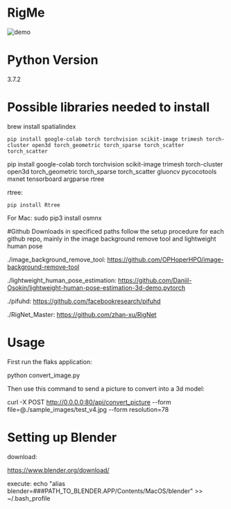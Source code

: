 # RigMe

![demo](https://github.com/tonightio/rigme/blob/master/demo.jpeg)

# Python Version
3.7.2

# Possible libraries needed to install

brew install spatialindex

`pip install google-colab torch torchvision scikit-image trimesh torch-cluster open3d torch_geometric torch_sparse torch_scatter torch_scatter`

pip install google-colab torch torchvision scikit-image trimesh torch-cluster open3d torch_geometric torch_sparse torch_scatter gluoncv pycocotools mxnet tensorboard argparse rtree

rtree:

`pip install Rtree`

For Mac:
sudo pip3 install osmnx


#Github Downloads in specificed paths follow the setup procedure for each github repo, mainly in the image background remove tool and lightweight human pose

./image_background_remove_tool: https://github.com/OPHoperHPO/image-background-remove-tool

./lightweight_human_pose_estimation: https://github.com/Daniil-Osokin/lightweight-human-pose-estimation-3d-demo.pytorch

./pifuhd: https://github.com/facebookresearch/pifuhd

./RigNet_Master: https://github.com/zhan-xu/RigNet


# Usage
First run the flaks application:

python convert_image.py

Then use this command to send a picture to convert into a 3d model:

 curl -X POST http://0.0.0.0:80/api/convert_picture --form file=@./sample_images/test_v4.jpg --form resolution=78

# Setting up Blender

download:

https://www.blender.org/download/

execute:
echo "alias blender=###PATH_TO_BLENDER.APP/Contents/MacOS/blender" >> ~/.bash_profile




